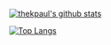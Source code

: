 <!--
**thekpaul/thekpaul** is a `special` repository because its `README.md`
(this file) appears on your GitHub profile.

Here are some ideas to get you started:

- 🔭 I’m currently working on
- 🌱 I’m currently learning
- 👯 I’m looking to collaborate on
- 🤔 I’m looking for help with
- 💬 Ask me about
- 📫 How to reach me:
- 😄 Pronouns:
- ⚡ Fun fact:
[![ReadMe Card](https://github-readme-stats.vercel.app/api/pin/?username=thekpaul&repo=github-readme-stats)](https://github.com/anuraghazra/github-readme-stats)
-->

[![thekpaul's github stats](https://github-readme-stats.vercel.app/api?username=thekpaul&show_icons=true&include_all_commits=true&count_private=true&theme=blueberry)](https://github.com/anuraghazra/github-readme-stats)


[![Top Langs](https://github-readme-stats.vercel.app/api/top-langs/?username=thekpaul&exclude_repo=thekpaul.github.io&layout=compact&langs_count=8&count_private=true&theme=blueberry&card_width=445)](https://github.com/anuraghazra/github-readme-stats)

